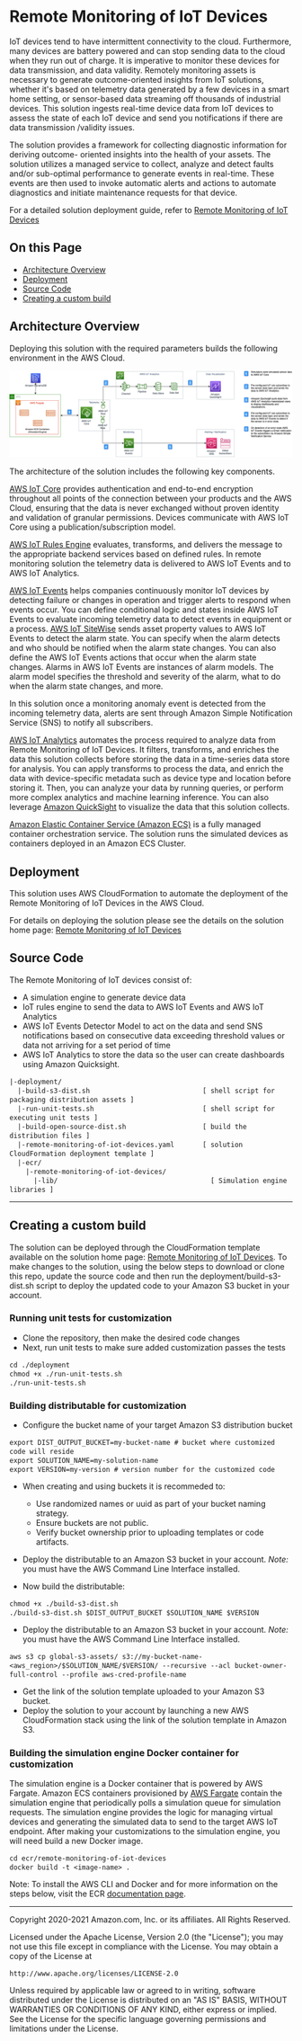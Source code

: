 

# Remote Monitoring of IoT Devices
IoT devices tend to have intermittent connectivity to the cloud. Furthermore, many devices are battery powered and can stop sending data to the cloud when they run out of charge. It is imperative to monitor these devices for data transmission, and data validity. Remotely monitoring assets is necessary to generate outcome-oriented insights from IoT solutions, whether it's based on telemetry data generated by a few devices in a smart home setting, or sensor-based data streaming off thousands of industrial devices. 
This solution ingests real-time device data from IoT devices to assess the state of each IoT device and send you notifications if there are data transmission /validity issues.

The solution provides a framework for collecting diagnostic information for deriving outcome-
oriented insights into the health of your assets. The solution utilizes a managed service to collect, analyze and detect faults and/or sub-optimal performance to generate events in real-time. These events are then used to invoke automatic alerts and actions to automate diagnostics and initiate maintenance requests for that device. 

For a detailed solution deployment guide, refer to [Remote Monitoring of IoT Devices](https://aws.amazon.com/solutions/implementations/remote-monitoring-of-iot-devices)

## On this Page

-   [Architecture Overview](#architecture-overview)
-   [Deployment](#deployment)
-   [Source Code](#source-code)
-   [Creating a custom build](#creating-a-custom-build)

## Architecture Overview
Deploying this solution with the required parameters builds the following environment in the AWS
Cloud.

![Remote Monitoring of IoT Devices Architecture](images/architecture.png)

The architecture of the solution includes the following key components.

[AWS IoT Core](https://docs.aws.amazon.com/iot/latest/developerguide/what-is-aws-iot.html) provides authentication and end-to-end encryption throughout all points of the connection between your products and the AWS Cloud, ensuring that the data is never exchanged without proven identity and validation of granular permissions. Devices communicate with AWS IoT Core using a publication/subscription model. 

[AWS IoT Rules Engine](https://docs.aws.amazon.com/iot/latest/developerguide/iot-rules.html) evaluates, transforms, and delivers the message to the appropriate backend services based on defined rules. In remote monitoring solution the telemetry data is delivered to AWS IoT Events and to AWS IoT Analytics.

[AWS IoT Events](https://docs.aws.amazon.com/iotevents/latest/developerguide/what-is-iotevents.html) helps companies continuously monitor IoT devices by detecting failure or changes in operation and trigger alerts to respond when events occur. You can define conditional logic and states inside AWS IoT Events to evaluate incoming telemetry data to detect events in equipment or a process. [AWS IoT SiteWise](https://aws.amazon.com/iot-sitewise/?nc=sn&loc=2&dn=6) sends asset property values to AWS IoT Events to detect the alarm state. You can specify when the alarm detects and who should be notified when the alarm state changes. You can also define the AWS IoT Events actions that occur when the alarm state changes. Alarms in AWS IoT Events are instances of alarm models. The alarm model specifies the threshold and severity of the alarm, what to do when the alarm state changes, and more.

In this solution once a monitoring anomaly event is detected from the incoming telemetry data, alerts are sent through Amazon Simple Notification Service (SNS) to notify all subscribers.

[AWS IoT Analytics]() automates the process required to analyze data from Remote Monitoring of IoT Devices. It filters, transforms, and enriches the data this solution collects before storing the data in a time-series data store for analysis. You can apply transforms to process the data, and enrich the data with device-specific metadata such as device type and location before storing it. Then, you can analyze your data by running queries, or perform more complex analytics and machine learning inference.
You can also leverage [Amazon QuickSight](https://aws.amazon.com/quicksight/) to visualize the data that this solution collects.

[Amazon Elastic Container Service (Amazon ECS)](https://docs.aws.amazon.com/AmazonECS/latest/developerguide/Welcome.html) is a fully managed container orchestration service. The solution runs the simulated devices as containers deployed in an Amazon ECS Cluster.

## Deployment
This solution uses AWS CloudFormation to automate the deployment of the Remote Monitoring of IoT Devices in the AWS Cloud.

For details on deploying the solution please see the details on the solution home page: [Remote Monitoring of IoT Devices](https://aws.amazon.com/solutions/implementations/remote-monitoring-of-iot-devices)

## Source Code
The Remote Monitoring of IoT devices consist of:

* A simulation engine to generate device data
* IoT rules engine to send the data to AWS IoT Events and AWS IoT Analytics
* AWS IoT Events Detector Model to act on the data and send SNS notifications based on consecutive data exceeding threshold values or data not arriving for a set period of time
* AWS IoT Analytics to store the data so the user can create dashboards using Amazon Quicksight. 

```
|-deployment/
  |-build-s3-dist.sh                            [ shell script for packaging distribution assets ]
  |-run-unit-tests.sh                           [ shell script for executing unit tests ]
  |-build-open-source-dist.sh                   [ build the distribution files ]  
  |-remote-monitoring-of-iot-devices.yaml       [ solution CloudFormation deployment template ]
  |-ecr/
    |-remote-monitoring-of-iot-devices/
      |-lib/                                      [ Simulation engine libraries ]
```

***

## Creating a custom build
The solution can be deployed through the CloudFormation template available on the solution home page: [Remote Monitoring of IoT Devices](https://aws.amazon.com/solutions/implementations/remote-monitoring-of-iot-devices/). To make changes to the solution, using the below steps to download or clone this repo, update the source code and then run the deployment/build-s3-dist.sh script to deploy the updated code to your Amazon S3 bucket in your account.

### Running unit tests for customization
* Clone the repository, then make the desired code changes
* Next, run unit tests to make sure added customization passes the tests

```
cd ./deployment
chmod +x ./run-unit-tests.sh
./run-unit-tests.sh
```

### Building distributable for customization
* Configure the bucket name of your target Amazon S3 distribution bucket

```
export DIST_OUTPUT_BUCKET=my-bucket-name # bucket where customized code will reside
export SOLUTION_NAME=my-solution-name
export VERSION=my-version # version number for the customized code
```
-   When creating and using buckets it is recommeded to:

    -   Use randomized names or uuid as part of your bucket naming strategy.
    -   Ensure buckets are not public.
    -   Verify bucket ownership prior to uploading templates or code artifacts.

-   Deploy the distributable to an Amazon S3 bucket in your account. _Note:_ you must have the AWS Command Line Interface installed.

* Now build the distributable:

```
chmod +x ./build-s3-dist.sh
./build-s3-dist.sh $DIST_OUTPUT_BUCKET $SOLUTION_NAME $VERSION
```

* Deploy the distributable to an Amazon S3 bucket in your account. _Note:_ you must have the AWS Command Line Interface installed.
```
aws s3 cp global-s3-assets/ s3://my-bucket-name-<aws_region>/$SOLUTION_NAME/$VERSION/ --recursive --acl bucket-owner-full-control --profile aws-cred-profile-name
```

* Get the link of the solution template uploaded to your Amazon S3 bucket.
* Deploy the solution to your account by launching a new AWS CloudFormation stack using the link of the solution template in Amazon S3.

### Building the simulation engine Docker container for customization
The simulation engine is a Docker container that is powered by AWS Fargate. Amazon ECS containers provisioned by [AWS Fargate](https://docs.aws.amazon.com/AmazonECS/latest/developerguide/AWS_Fargate.html) contain the simulation engine that periodically polls a simulation queue for simulation requests. The simulation engine provides the logic for managing virtual devices and generating the simulated data to send to the target AWS IoT endpoint. After making your customizations to the simulation engine, you will need build a new Docker image.

```
cd ecr/remote-monitoring-of-iot-devices
docker build -t <image-name> .
```

Note: To install the AWS CLI and Docker and for more information on the steps below, visit the ECR [documentation page](http://docs.aws.amazon.com/AmazonECR/latest/userguide/ECR_GetStarted.html).


---

Copyright 2020-2021 Amazon.com, Inc. or its affiliates. All Rights Reserved.

Licensed under the Apache License, Version 2.0 (the "License");
you may not use this file except in compliance with the License.
You may obtain a copy of the License at

    http://www.apache.org/licenses/LICENSE-2.0

Unless required by applicable law or agreed to in writing, software
distributed under the License is distributed on an "AS IS" BASIS,
WITHOUT WARRANTIES OR CONDITIONS OF ANY KIND, either express or implied.
See the License for the specific language governing permissions and
limitations under the License.